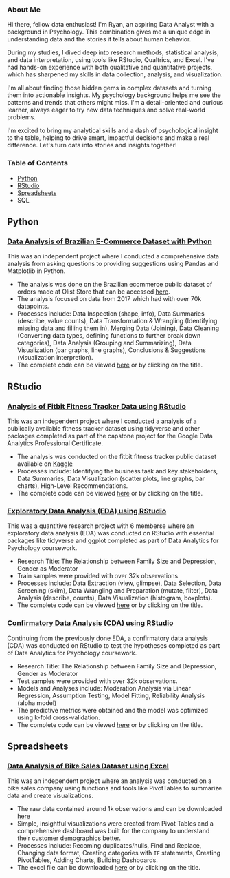 ### About Me
Hi there, fellow data enthusiast! I'm Ryan, an aspiring Data Analyst with a background in Psychology. This combination gives me a unique edge in understanding data and the stories it tells about human behavior.

During my studies, I dived deep into research methods, statistical analysis, and data interpretation, using tools like RStudio, Qualtrics, and Excel. I've had hands-on experience with both qualitative and quantitative projects, which has sharpened my skills in data collection, analysis, and visualization.

I'm all about finding those hidden gems in complex datasets and turning them into actionable insights. My psychology background helps me see the patterns and trends that others might miss. I'm a detail-oriented and curious learner, always eager to try new data techniques and solve real-world problems.

I'm excited to bring my analytical skills and a dash of psychological insight to the table, helping to drive smart, impactful decisions and make a real difference. Let's turn data into stories and insights together!

### Table of Contents
- [Python](##Python)
- [RStudio](##RStudio)
- [Spreadsheets](##Spreadsheets)
- SQL

## Python
### [Data Analysis of Brazilian E-Commerce Dataset with Python](https://colab.research.google.com/drive/1tl5_W9UquLwBI2cOb1xKGSsOblcCQ7Ax?usp=sharing)
This was an independent project where I conducted a comprehensive data analysis from asking questions to providing suggestions using Pandas and Matplotlib in Python. 
* The analysis was done on the Brazilian ecommerce public dataset of orders made at Olist Store that can be accessed [here](https://www.kaggle.com/datasets/olistbr/brazilian-ecommerce/data?select=olist_order_items_dataset.csv).
* The analysis focused on data from 2017 which had with over 70k datapoints.
* Processes include: Data Inspection (shape, info), Data Summaries (describe, value counts), Data Transformation & Wrangling (Identifying missing data and filling them in), Merging Data (Joining), Data Cleaning (Converting data types, defining functions to further break down categories), Data Analysis (Grouping and Summarizing), Data Visualization (bar graphs, line graphs), Conclusions & Suggestions (visualization interpretion).
* The complete code can be viewed [here](https://colab.research.google.com/drive/1tl5_W9UquLwBI2cOb1xKGSsOblcCQ7Ax?usp=sharing) or by clicking on the title.

## RStudio
### [Analysis of Fitbit Fitness Tracker Data using RStudio](capstone_project.html)
This was an independent project where I conducted a analysis of a publically available fitness tracker dataset using tidyverse and other packages completed as part of the capstone project for the Google Data Analytics Professional Certificate.
* The analysis was conducted on the fitbit fitness tracker public dataset available on [Kaggle](https://www.kaggle.com/datasets/arashnic/fitbit/data)
* Processes include: Identifying the business task and key stakeholders, Data Summaries, Data Visualization (scatter plots, line graphs, bar charts), High-Level Recommendations.
* The complete code can be viewed [here](capstone_project.html) or by clicking on the title.

### [Exploratory Data Analysis (EDA) using RStudio](EDA_with_RStudio.html)
This was a quantitive research project with 6 memberse where an exploratory data analysis (EDA) was conducted on RStudio with essential packages like tidyverse and ggplot completed as part of Data Analytics for Psychology coursework.
* Research Title: The Relationship between Family Size and Depression, Gender as Moderator
* Train samples were provided with over 32k observations.
* Processes include: Data Extraction (view, glimpse), Data Selection, Data Screening (skim), Data Wrangling and Preparation (mutate, filter), Data Analysis (describe, counts), Data Visualization (histogram, boxplots).
* The complete code can be viewed [here](EDA_with_RStudio.html) or by clicking on the title.

### [Confirmatory Data Analysis (CDA) using RStudio](CDA_with_RStudio.html)
Continuing from the previously done EDA, a confirmatory data analysis (CDA) was conducted on RStudio to test the hypotheses completed as part of Data Analytics for Psychology coursework.
* Research Title: The Relationship between Family Size and Depression, Gender as Moderator
* Test samples were provided with over 32k observations.
* Models and Analyses include: Moderation Analysis via Linear Regression, Assumption Testing, Model Fitting, Reliability Analysis (alpha model)
* The predictive metrics were obtained and the model was optimized using k-fold cross-validation.
* The complete code can be viewed [here](CDA_with_RStudio.html) or by clicking on the title.

## Spreadsheets
### [Data Analysis of Bike Sales Dataset using Excel]()
This was an independent project where an analysis was conducted on a bike sales company using functions and tools like PivotTables to summarize data and create visualizations.
* The raw data contained around 1k observations and can be downloaded [here]()
* Simple, insightful visualizations were created from Pivot Tables and a comprehensive dashboard was built for the company to understand their customer demographics better.
* Processes include: Recoming duplicates/nulls, Find and Replace, Changing data format, Creating categories with `IF` statements, Creating PivotTables, Adding Charts, Building Dashboards.
* The excel file can be downloaded [here]() or by clicking on the title.

